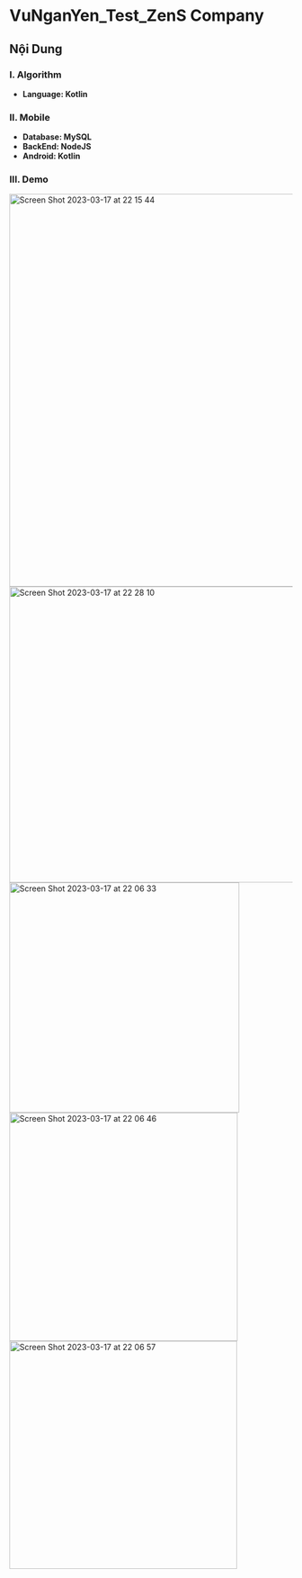 # VuNganYen_Test_ZenS Company
## Nội Dung
### I. Algorithm
- **Language: Kotlin**

### II. Mobile
- **Database: MySQL**
- **BackEnd: NodeJS**
- **Android: Kotlin**

### III. Demo

<img width="698" alt="Screen Shot 2023-03-17 at 22 15 44" src="https://user-images.githubusercontent.com/80116131/225949138-cf59fc34-32bc-4a00-8c3a-098a2c82b02a.png">

<img width="526" alt="Screen Shot 2023-03-17 at 22 28 10" src="https://user-images.githubusercontent.com/80116131/225949045-cd62922f-ef45-4fd6-b26d-2f6a11667339.png">

 <img width="409" alt="Screen Shot 2023-03-17 at 22 06 33" src="https://user-images.githubusercontent.com/80116131/225948659-c3e2b207-cbdf-48e5-8f10-222e3cae6c28.png">

<img width="406" alt="Screen Shot 2023-03-17 at 22 06 46" src="https://user-images.githubusercontent.com/80116131/225948706-c00f2116-f110-4da6-9de7-d1f885aa379d.png">

<img width="405" alt="Screen Shot 2023-03-17 at 22 06 57" src="https://user-images.githubusercontent.com/80116131/225948721-8120d8d6-5806-4292-8e56-3fbf286608d5.png">


